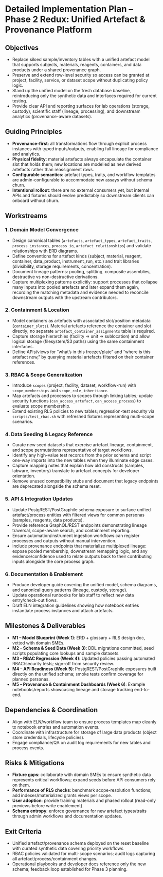 # Detailed Implementation Plan – Phase 2 Redux: Unified Artefact & Provenance Platform

## Objectives
- Replace siloed sample/inventory tables with a unified artefact model that supports subjects, materials, reagents, containers, and data products under a shared provenance graph.
- Preserve and extend row-level security so access can be granted at project, facility, service, or dataset scope without duplicating policy logic.
- Stand up the unified model on the fresh database baseline, reintroducing only the synthetic data and interfaces required for current testing.
- Provide clear API and reporting surfaces for lab operations (storage, custody), scientific staff (lineage, processing), and downstream analytics (provenance-aware datasets).

## Guiding Principles
- **Provenance-first**: all transformations flow through explicit process instances with typed inputs/outputs, enabling full lineage for compliance and analytics.
- **Physical fidelity**: material artefacts always encapsulate the container slot that holds them; new locations are modelled as new derived artefacts rather than reassignment rows.
- **Configurable semantics**: artefact types, traits, and workflow templates are admin-configurable to accommodate new assays without schema churn.
- **Intentional rollout**: there are no external consumers yet, but internal APIs and fixtures should evolve predictably so downstream clients can onboard without churn.

## Workstreams

### 1. Domain Model Convergence
- Design canonical tables (`artefacts`, `artefact_types`, `artefact_traits`, `process_instances`, `process_io`, `artefact_relationships`) and validate relationships with ERD diagrams.
- Define conventions for artefact kinds (subject, material, reagent, container, data_product, instrument_run, etc.) and trait libraries (divisibility, storage requirements, concentration).
- Document lineage patterns: pooling, splitting, composite assemblies, destructive vs non-destructive derivations.
- Capture multiplexing patterns explicitly: support processes that collapse many inputs into pooled artefacts and later expand them again, recording the matching metadata and evidence needed to reconcile downstream outputs with the upstream contributors.

### 2. Containment & Location
- Model containers as artefacts with associated slot/position metadata (`container_slots`). Material artefacts reference the container and slot directly; no separate `artefact_container_assignments` table is required.
- Capture storage hierarchies (facility → unit → sublocation) and allow logical storage (filesystem/S3 paths) using the same containment interfaces.
- Define APIs/views for “what’s in this freezer/plate” and “where is this artefact now,” by querying material artefacts filtered on their container references.

### 3. RBAC & Scope Generalization
- Introduce `scopes` (project, facility, dataset, workflow-run) with `scope_memberships` and `scope_role_inheritance`.
- Map artefacts and processes to scopes through linking tables; update security functions (`can_access_artefact`, `can_access_process`) to evaluate scope membership.
- Extend existing RLS policies to new tables; regression-test security via `scripts/test_rbac.sh` with refreshed fixtures representing multi-scope scenarios.

### 4. Data Seeding & Legacy Reference
- Curate new seed datasets that exercise artefact lineage, containment, and scope permutations representative of target workflows.
- Identify any high-value test records from the prior schema and script one-way imports into the new tables when they illuminate edge cases.
- Capture mapping notes that explain how old constructs (samples, labware, inventory) translate to artefact concepts for developer orientation.
- Remove unused compatibility stubs and document that legacy endpoints are deprecated alongside the schema reset.

### 5. API & Integration Updates
- Update PostgREST/PostGraphile schema exposure to surface unified artefact/process entities with filtered views for common personas (samples, reagents, data products).
- Provide reference GraphQL/REST endpoints demonstrating lineage traversal, scope-aware search, and containment reporting.
- Ensure automation/instrument ingestion workflows can register processes and outputs without manual intervention.
- Include provenance endpoints that materialize multiplexed lineage: expose pooled membership, downstream remapping logic, and any evidence/confidence used to relate outputs back to their contributing inputs alongside the core process graph.

### 6. Documentation & Enablement
- Produce developer guide covering the unified model, schema diagrams, and canonical query patterns (lineage, custody, storage).
- Update operational runbooks for lab staff to reflect new data entry/check-out flows.
- Draft ELN integration guidelines showing how notebook entries instantiate process instances and attach artefacts.

## Milestones & Deliverables
- **M1 – Model Blueprint (Week 1)**: ERD + glossary + RLS design doc, vetted with domain SMEs.
- **M2 – Schema & Seed Data (Week 3)**: DDL migrations committed, seed scripts populating core lookups and sample datasets.
- **M3 – RBAC Regression (Week 4)**: Updated policies passing automated RBAC/security tests; sign-off from security review.
- **M4 – API Readiness (Week 5)**: PostgREST/PostGraphile exposures built directly on the unified schema; smoke tests confirm coverage for planned personas.
- **M5 – Provenance & Containment Dashboards (Week 6)**: Example notebooks/reports showcasing lineage and storage tracking end-to-end.

## Dependencies & Coordination
- Align with ELN/workflow team to ensure process templates map cleanly to notebook entries and automation events.
- Coordinate with infrastructure for storage of large data products (object store credentials, lifecycle policies).
- Engage compliance/QA on audit log requirements for new tables and process events.

## Risks & Mitigations
- **Fixture gaps**: collaborate with domain SMEs to ensure synthetic data represents critical workflows; expand seeds before API consumers rely on them.
- **Performance of RLS checks**: benchmark scope-resolution functions; add indexes/materialized grants views per scope.
- **User adoption**: provide training materials and phased rollout (read-only previews before write enablement).
- **Schema entropy**: enforce governance for new artefact types/traits through admin workflows and documentation updates.

## Exit Criteria
- Unified artefact/provenance schema deployed on the reset baseline with curated synthetic data covering priority workflows.
- RBAC policies validated for multi-scope scenarios; audit logs capturing all artefact/process/containment changes.
- Operational playbooks and developer docs reference only the new schema; feedback loop established for Phase 3 planning.
